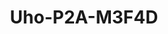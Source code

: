 ---
title: "Uho-P2A-M3F4D"
description: "3MP HD Outdoor Pan & Tilt Wi-Fi Camera"
image: "/images/pandap/PandaP (5).png"
images:
  - url: "/images/pandap/PandaP (5).png"
    caption: "Front view"
features:
  - High quality image with 3MP, 1/3" CMOS sensor
  - 2304*1296@20fps in the main stream
  - Ultra 265, H.265, H.264
  - Support digital WDR (Wide Dynamic Range)
  - Built in Mic & Speaker, support two way audio, offer better interaction
  - Support sound and light warning, makes warning and alarming more noticeable
  - Smart IR, up to 30 m (98 ft) IR and 10 m (32 ft) warm light distance, suitable for more scenes
  - Self contained bracket, support two kinds of mounting
  - Supports 512 GB Micro SD card
  - Wi Fi connection and easy installation
  - IP66 ingress protection
  - The front face is made of grapheme, which has better heat dissipation and more environmental protection
specifications:
  Max Resolution: 3 MP
  Sensor: 1/3.0" CMOS
  Min. Illumination: Colour- 0.005Lux (F1.6, AGC ON); 0 Lux with IR on
  Day/Night: IR cut filter with auto switch (ICR)
  Shutter: Auto/Manual, 1 to 1/100000 s
  WDR: DWDR
  Digital Zoom: 4X
  Focal Length: 4.0 mm
  Iris Type: Fixed
  Iris: F1.6
  Field of View (H): 90.5°
  Field of View (V): 44.4°
  Field of View (D): 111.3°
  Lens Type: Fixed
  DORI Distance (Lens): 4.0mm
  DORI Distance (Detect): 73.5 m (241.0 ft)
  DORI Distance (Observe): 29.4 m (96.4 ft)
  DORI Distance (Recognize): 14.7 m (48.2 ft)
  DORI Distance (Identify): 7.3 m (24.1 ft)
  Supplemental Light: Dual light
  Illumination Distance (IR): 30 m (98.4 ft)
  Illumination Distance (Warm Light): 10 m (32.8 ft)
  Wavelength: 850 nm
  IR On/Off Control: Auto/Manual
  Video Compression: Ultra 265, H.265, H.264
  Frame Rate: Main Stream- 3MP (2304*1296), Max 20fps; Sub Stream- 640*360, Max 20fps;
  Video Bit Rate: 128 Kbps to 2048 Kbps
  U code: Support
  OSD: Up to 2 OSDs
  Privacy Mask: Support (only NVR)
  ROI: Up to 8 areas
  Video Stream: Dual streams
  White Balance: Auto, Outdoor, Fine tune, Sodium lamp, Locked, Auto2
  Digital Noise Reduction: 2D/3D DNR
  Smart IR: Support
  Flip: Normal, Flip vertical, Flip horizontal, 180°
  Dewarping: N/A
  HLC: N/A
  BLC: N/A
  Defog: Digital defog
  Auto Tracking: Support
  Basic Detection: Human body detection, Motion detection, Audio detection
  General Function: IP address filtering, Access policy, ARP protection, RTSP authentication, User authentication, HTTP authentication
  Audio Compression: G.711U, G.711A
  Audio Bitrate: 64 Kbps
  Two way Audio: Support
  Suppression: Support
  Sampling Rate: 8 kHz
  Edge Storage: Micro SD, up to 512 GB
  Network Storage: ANR
  4G Network Frequency: N/A
  4G Network Standard: N/A
  4G Card Type: N/A
  Protocols: IPv4, TCP, UDP, DHCP, RTSP, DNS, DDNS, NTP, HTTP
  Compatible Integration: API
  Client: Uniarch client, Uniarch app
  Web Browser: Plug in required live view:- IE 10+, Chrome 45+, Firefox 52+, Edge 79+
  Pan Range: 0° ~ 345°
  Pan Speed: 1°/s ~ 40°/s (Preset speed:- 40°/s)
  Tilt Range: 0° ~ 90°
  Tilt Speed: 1°/s ~ 30°/s (Preset speed:- 30°/s)
  Number of Presets: 20
  Audio I/O: N/A
  Alarm I/O: N/A
  Built in Mic: Support
  Built in Speaker: Support
  WIFI: 2.4G Wi-Fi (IEEE802.11b/g/n), built-in antenna
  Network: 1 × RJ45 10 M/100 M Base TX Ethernet
  EMC: CE EMC (EN 55032, EN 61000 3 3, EN IEC 61000 3 2, EN 50130)
  Safety: CE LVD (EN 62368 1)
  Environment: CE RoHS (2011/65/EU;(EU)2015/863); WEEE (2012/19/EU);
  Protection: IP66 (IEC 60529)
  Power: DC 12V±25%
  Power Interface: Ø5.5 mm coaxial power plug
  Dimensions: Φ110mm*110mm*151mm (Φ4.3”x 4.3”x 6.0”)
  Weight: 0.38kg (0.84lb)
  Working Environment: -30 ℃ to 60 ℃ ( -22 ℉ to 140 ℉), Humidity:- ≤ 95% RH (non condensing)
  Storage Environment: -30 ℃ to 60 ℃ ( -22 ℉ to 140 ℉), Humidity:- ≤ 95% RH (non condensing)
  Surge Protection: 4 KV
  Reset Button: Support
  LED Indicator: 1, red/blue
---